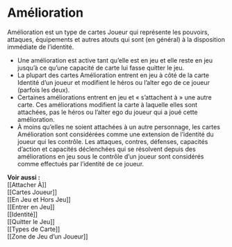 # Amélioration
Amélioration est un type de cartes Joueur qui représente les pouvoirs, attaques, équipements et autres atouts qui sont (en général) à la disposition immédiate de l’identité.

- Une amélioration est active tant qu’elle est en jeu et elle reste en jeu jusqu’à ce qu’une capacité de carte lui fasse quitter le jeu.
- La plupart des cartes Amélioration entrent en jeu à côté de la carte Identité d’un joueur et modifient le héros ou l’alter ego de ce joueur (parfois les deux).
- Certaines améliorations entrent en jeu et « s’attachent à » une autre carte. Ces améliorations modifient la carte à laquelle elles sont attachées, pas le héros ou l’alter ego du joueur qui a joué cette amélioration.
- À moins qu’elles ne soient attachées à un autre personnage, les cartes Amélioration sont considérées comme une extension de l’identité du joueur qui les contrôle. Les attaques, contres, défenses, capacités d’action et capacités déclenchées qui se résolvent depuis des améliorations en jeu sous le contrôle d’un joueur sont considérés comme effectués par l’identité de ce joueur.

**Voir aussi :**  
[[Attacher À]]  
[[Cartes Joueur]]  
[[En Jeu et Hors Jeu]]  
[[Entrer en Jeu]]  
[[Identité]]  
[[Quitter le Jeu]]  
[[Types de Carte]]  
[[Zone de Jeu d’un Joueur]]